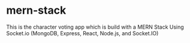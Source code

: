 # mern-stack
This is the character voting app which is build with a MERN Stack Using Socket.io (MongoDB, Express, React, Node.js, and Socket.IO)
